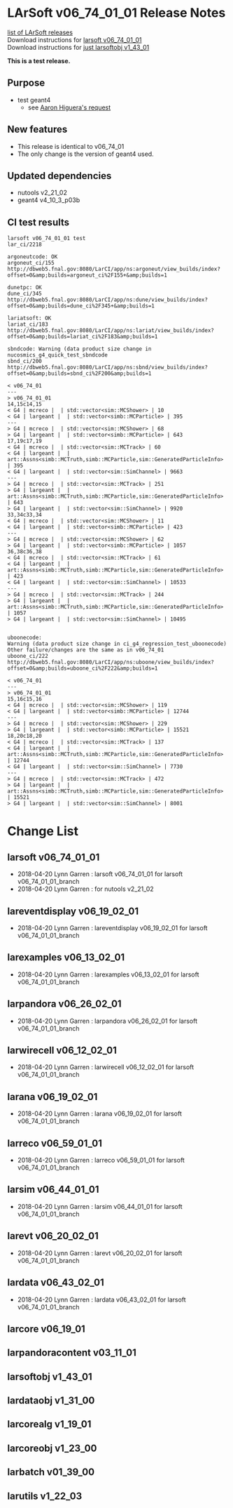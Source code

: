 # LArSoft v06_74_01_01 Release Notes



[list of LArSoft releases](LArSoft_release_list)  
Download instructions for [larsoft v06_74_01_01](http://scisoft.fnal.gov/scisoft/bundles/larsoft/v06_74_01_01/larsoft-v06_74_01_01.html)  
Download instructions for [just larsoftobj v1_43_01](http://scisoft.fnal.gov/scisoft/bundles/larsoftobj/v1_43_01/larsoftobj-v1_43_01.html)

**This is a test release.**

## Purpose

-   test geant4
    -   see [Aaron Higuera's request](https://indico.fnal.gov/event/16852/contribution/3/material/slides/0.pdf)

## New features

-   This release is identical to v06_74_01
-   The only change is the version of geant4 used.

## Updated dependencies

-   nutools v2_21_02
-   geant4 v4_10_3_p03b

## CI test results

    larsoft v06_74_01_01 test
    lar_ci/2218

    argoneutcode: OK
    argoneut_ci/155
    http://dbweb5.fnal.gov:8080/LarCI/app/ns:argoneut/view_builds/index?offset=0&amp;builds=argoneut_ci%2F155+&amp;builds=1

    dunetpc: OK
    dune_ci/345
    http://dbweb5.fnal.gov:8080/LarCI/app/ns:dune/view_builds/index?offset=0&amp;builds=dune_ci%2F345+&amp;builds=1

    lariatsoft: OK
    lariat_ci/183
    http://dbweb5.fnal.gov:8080/LarCI/app/ns:lariat/view_builds/index?offset=0&amp;builds=lariat_ci%2F183&amp;builds=1

    sbndcode: Warning (data product size change in nucosmics_g4_quick_test_sbndcode
    sbnd_ci/200
    http://dbweb5.fnal.gov:8080/LarCI/app/ns:sbnd/view_builds/index?offset=0&amp;builds=sbnd_ci%2F200&amp;builds=1

    < v06_74_01
    ---
    > v06_74_01_01
    14,15c14,15
    < G4 | mcreco |  | std::vector<sim::MCShower> | 10
    < G4 | largeant |  | std::vector<simb::MCParticle> | 395
    ---
    > G4 | mcreco |  | std::vector<sim::MCShower> | 68
    > G4 | largeant |  | std::vector<simb::MCParticle> | 643
    17,19c17,19
    < G4 | mcreco |  | std::vector<sim::MCTrack> | 60
    < G4 | largeant |  | art::Assns<simb::MCTruth,simb::MCParticle,sim::GeneratedParticleInfo> | 395
    < G4 | largeant |  | std::vector<sim::SimChannel> | 9663
    ---
    > G4 | mcreco |  | std::vector<sim::MCTrack> | 251
    > G4 | largeant |  | art::Assns<simb::MCTruth,simb::MCParticle,sim::GeneratedParticleInfo> | 643
    > G4 | largeant |  | std::vector<sim::SimChannel> | 9920
    33,34c33,34
    < G4 | mcreco |  | std::vector<sim::MCShower> | 11
    < G4 | largeant |  | std::vector<simb::MCParticle> | 423
    ---
    > G4 | mcreco |  | std::vector<sim::MCShower> | 62
    > G4 | largeant |  | std::vector<simb::MCParticle> | 1057
    36,38c36,38
    < G4 | mcreco |  | std::vector<sim::MCTrack> | 61
    < G4 | largeant |  | art::Assns<simb::MCTruth,simb::MCParticle,sim::GeneratedParticleInfo> | 423
    < G4 | largeant |  | std::vector<sim::SimChannel> | 10533
    ---
    > G4 | mcreco |  | std::vector<sim::MCTrack> | 244
    > G4 | largeant |  | art::Assns<simb::MCTruth,simb::MCParticle,sim::GeneratedParticleInfo> | 1057
    > G4 | largeant |  | std::vector<sim::SimChannel> | 10495


    uboonecode:
    Warning (data product size change in ci_g4_regression_test_uboonecode)
    Other failure/changes are the same as in v06_74_01
    uboone_ci/222
    http://dbweb5.fnal.gov:8080/LarCI/app/ns:uboone/view_builds/index?offset=0&amp;builds=uboone_ci%2F222&amp;builds=1

    < v06_74_01
    ---
    > v06_74_01_01
    15,16c15,16
    < G4 | mcreco |  | std::vector<sim::MCShower> | 119
    < G4 | largeant |  | std::vector<simb::MCParticle> | 12744
    ---
    > G4 | mcreco |  | std::vector<sim::MCShower> | 229
    > G4 | largeant |  | std::vector<simb::MCParticle> | 15521
    18,20c18,20
    < G4 | mcreco |  | std::vector<sim::MCTrack> | 137
    < G4 | largeant |  | art::Assns<simb::MCTruth,simb::MCParticle,sim::GeneratedParticleInfo> | 12744
    < G4 | largeant |  | std::vector<sim::SimChannel> | 7730
    ---
    > G4 | mcreco |  | std::vector<sim::MCTrack> | 472
    > G4 | largeant |  | art::Assns<simb::MCTruth,simb::MCParticle,sim::GeneratedParticleInfo> | 15521
    > G4 | largeant |  | std::vector<sim::SimChannel> | 8001

# Change List

## larsoft v06_74_01_01

-   2018-04-20 Lynn Garren : larsoft v06_74_01_01 for larsoft v06_74_01_01_branch
-   2018-04-20 Lynn Garren : for nutools v2_21_02

## lareventdisplay v06_19_02_01

-   2018-04-20 Lynn Garren : lareventdisplay v06_19_02_01 for larsoft v06_74_01_01_branch

## larexamples v06_13_02_01

-   2018-04-20 Lynn Garren : larexamples v06_13_02_01 for larsoft v06_74_01_01_branch

## larpandora v06_26_02_01

-   2018-04-20 Lynn Garren : larpandora v06_26_02_01 for larsoft v06_74_01_01_branch

## larwirecell v06_12_02_01

-   2018-04-20 Lynn Garren : larwirecell v06_12_02_01 for larsoft v06_74_01_01_branch

## larana v06_19_02_01

-   2018-04-20 Lynn Garren : larana v06_19_02_01 for larsoft v06_74_01_01_branch

## larreco v06_59_01_01

-   2018-04-20 Lynn Garren : larreco v06_59_01_01 for larsoft v06_74_01_01_branch

## larsim v06_44_01_01

-   2018-04-20 Lynn Garren : larsim v06_44_01_01 for larsoft v06_74_01_01_branch

## larevt v06_20_02_01

-   2018-04-20 Lynn Garren : larevt v06_20_02_01 for larsoft v06_74_01_01_branch

## lardata v06_43_02_01

-   2018-04-20 Lynn Garren : lardata v06_43_02_01 for larsoft v06_74_01_01_branch

## larcore v06_19_01

## larpandoracontent v03_11_01

## larsoftobj v1_43_01

## lardataobj v1_31_00

## larcorealg v1_19_01

## larcoreobj v1_23_00

## larbatch v01_39_00

## larutils v1_22_03
